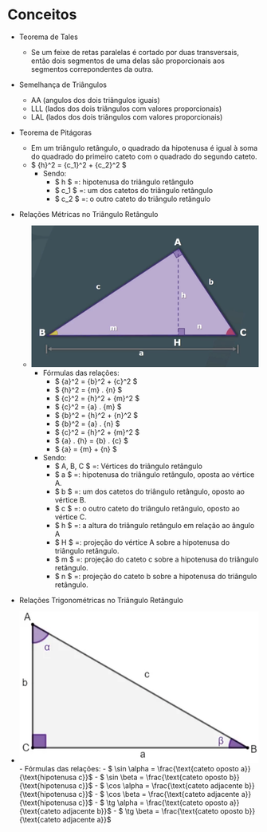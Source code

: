 # Conceitos

- Teorema de Tales
    - Se um feixe de retas paralelas é cortado por duas transversais, então dois segmentos de uma delas são proporcionais aos segmentos correpondentes da outra.

- Semelhança de Triângulos
    - AA  (angulos dos dois triângulos iguais)
    - LLL (lados dos dois triângulos com valores proporcionais)
    - LAL (lados dos dois triângulos com valores proporcionais)

- Teorema de Pitágoras
    - Em um triângulo retângulo, o quadrado da hipotenusa é igual à soma do quadrado do primeiro cateto com o quadrado do segundo cateto.
    - $ {h}^2 = {c_1}^2 + {c_2}^2 $
        - Sendo:
            - $ h $ =: hipotenusa do triângulo retângulo
            - $ c_1 $ =: um dos catetos do triângulo retângulo
            - $ c_2 $ =: o outro cateto do triângulo retângulo

- Relações Métricas no Triângulo Retângulo
    - ![](img/relacoes-metricas-triangulo-retangulo.png)
        - Fórmulas das relações:
            - $ {a}^2 = {b}^2 + {c}^2 $
            - $ {h}^2 = {m} . {n} $
            - $ {c}^2 = {h}^2 + {m}^2 $
            - $ {c}^2 = {a} . {m} $
            - $ {b}^2 = {h}^2 + {n}^2 $
            - $ {b}^2 = {a} . {n} $
            - $ {c}^2 = {h}^2 + {m}^2 $
            - $ {a} . {h} = {b} . {c} $
            - $ {a} = {m} + {n} $
        - Sendo:
            - $ A, B, C $ =: Vértices do triângulo retângulo
            - $ a $ =: hipotenusa do triângulo retângulo, oposta ao vértice A.
            - $ b $ =: um dos catetos do triângulo retângulo, oposto ao vértice B.
            - $ c $ =: o outro cateto do triângulo retângulo, oposto ao vértice C.
            - $ h $ =: a altura do triângulo retângulo em relação ao ângulo A
            - $ H $ =: projeção do vértice A sobre a hipotenusa do triângulo retângulo.
            - $ m $ =: projeção do cateto c sobre a hipotenusa do triângulo retângulo.
            - $ n $ =: projeção do cateto b sobre a hipotenusa do triângulo retângulo.

- Relações Trigonométricas no Triângulo Retângulo
- ![](img/relacoes-trigonometricas-triangulo-retangulo.png)
        - Fórmulas das relações:
            - $ \sin \alpha = \frac{\text{cateto oposto a}}{\text{hipotenusa c}}$
            - $ \sin \beta = \frac{\text{cateto oposto b}}{\text{hipotenusa c}}$
            - $ \cos \alpha = \frac{\text{cateto adjacente b}}{\text{hipotenusa c}}$
            - $ \cos \beta = \frac{\text{cateto adjacente a}}{\text{hipotenusa c}}$
            - $ \tg \alpha = \frac{\text{cateto oposto a}}{\text{cateto adjacente b}}$
            - $ \tg \beta = \frac{\text{cateto oposto b}}{\text{cateto adjacente a}}$
